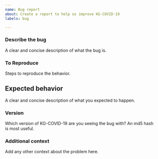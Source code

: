```yaml
---
name: Bug report
about: Create a report to help us improve KG-COVID-19
labels: bug

---
```


### Describe the bug

A clear and concise description of what the bug is.

### To Reproduce

Steps to reproduce the behavior.

## Expected behavior

A clear and concise description of what you expected to happen.

### Version

Which version of KG-COVID-19 are you seeing the bug with? An md5 hash is most useful.

### Additional context

Add any other context about the problem here.
